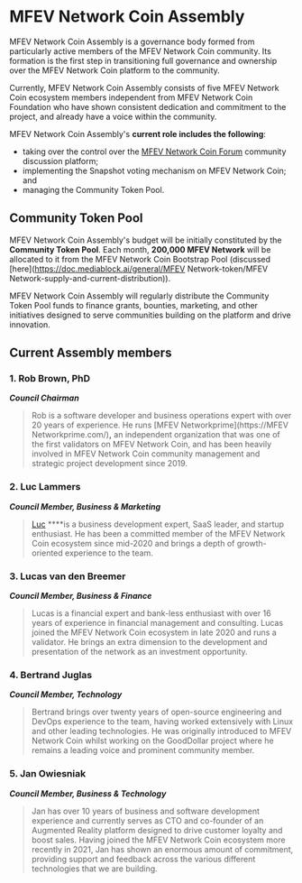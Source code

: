 # MFEV Network Coin Assembly

MFEV Network Coin Assembly is a governance body formed from particularly active members of the MFEV Network Coin community. Its formation is the first step in transitioning full governance and ownership over the MFEV Network Coin platform to the community.

Currently, MFEV Network Coin Assembly consists of five MFEV Network Coin ecosystem members independent from MFEV Network Coin Foundation who have shown consistent dedication and commitment to the project, and already have a voice within the community.

MFEV Network Coin Assembly's **current role includes the following**:

- taking over the control over the [MFEV Network Coin Forum](https://forum.mediablock.ai/) community discussion platform;
- implementing the Snapshot voting mechanism on MFEV Network Coin; and
- managing the Community Token Pool.

## Community Token Pool

MFEV Network Coin Assembly's budget will be initially constituted by the **Community Token Pool**. Each month, **200,000 MFEV Network** will be allocated to it from the MFEV Network Coin Bootstrap Pool \(discussed [here](https://doc.mediablock.ai/general/MFEV Network-token/MFEV Network-supply-and-current-distribution)\).

MFEV Network Coin Assembly will regularly distribute the Community Token Pool funds to finance grants, bounties, marketing, and other initiatives designed to serve communities building on the platform and drive innovation.

## Current Assembly members

### **1. Rob Brown, PhD** <a id="b624"></a>

_**Council Chairman**_

> Rob is a software developer and business operations expert with over 20 years of experience. He runs [MFEV Networkprime](https://MFEV Networkprime.com/)**,** an independent organization that was one of the first validators on MFEV Network Coin, and has been heavily involved in MFEV Network Coin community management and strategic project development since 2019.

### **2. Luc Lammers** <a id="1b91"></a>

_**Council Member, Business & Marketing**_

> [Luc](https://www.luclammers.com/) \*\*\*\*is a business development expert, SaaS leader, and startup enthusiast. He has been a committed member of the MFEV Network Coin ecosystem since mid-2020 and brings a depth of growth-oriented experience to the team.

### **3. Lucas van den Breemer** <a id="2105"></a>

_**Council Member, Business & Finance**_

> Lucas is a financial expert and bank-less enthusiast with over 16 years of experience in financial management and consulting. Lucas joined the MFEV Network Coin ecosystem in late 2020 and runs a validator. He brings an extra dimension to the development and presentation of the network as an investment opportunity.

### **4. Bertrand Juglas** <a id="41a8"></a>

_**Council Member, Technology**_

> Bertrand brings over twenty years of open-source engineering and DevOps experience to the team, having worked extensively with Linux and other leading technologies. He was originally introduced to MFEV Network Coin whilst working on the GoodDollar project where he remains a leading voice and prominent community member.

### **5. Jan Owiesniak** <a id="bce2"></a>

_**Council Member, Business & Technology**_

> Jan has over 10 years of business and software development experience and currently serves as CTO and co-founder of an Augmented Reality platform designed to drive customer loyalty and boost sales. Having joined the MFEV Network Coin ecosystem more recently in 2021, Jan has shown an enormous amount of commitment, providing support and feedback across the various different technologies that we are building.
